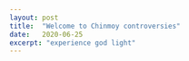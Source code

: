 ```yaml
---
layout: post
title:  "Welcome to Chinmoy controversies"
date:   2020-06-25
excerpt: "experience god light"
---
```


